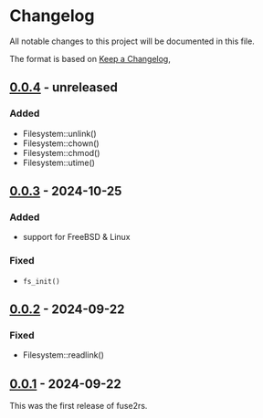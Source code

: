 # Changelog

All notable changes to this project will be documented in this file.

The format is based on [Keep a Changelog](https://keepachangelog.com/en/1.1.0/),

## [0.0.4] - unreleased

### Added

- Filesystem::unlink()
- Filesystem::chown()
- Filesystem::chmod()
- Filesystem::utime()

## [0.0.3] - 2024-10-25

### Added

- support for FreeBSD & Linux

### Fixed

- `fs_init()`

## [0.0.2] - 2024-09-22

### Fixed

- Filesystem::readlink()

## [0.0.1] - 2024-09-22

This was the first release of fuse2rs.

[0.0.4]: https://github.com/realchonk/fuse2rs/compare/0.0.3...0.0.4
[0.0.3]: https://github.com/realchonk/fuse2rs/compare/0.0.2...0.0.3
[0.0.2]: https://github.com/realchonk/fuse2rs/compare/0.0.1...0.0.2
[0.0.1]: https://github.com/realchonk/fuse2rs/releases/tag/0.0.1
